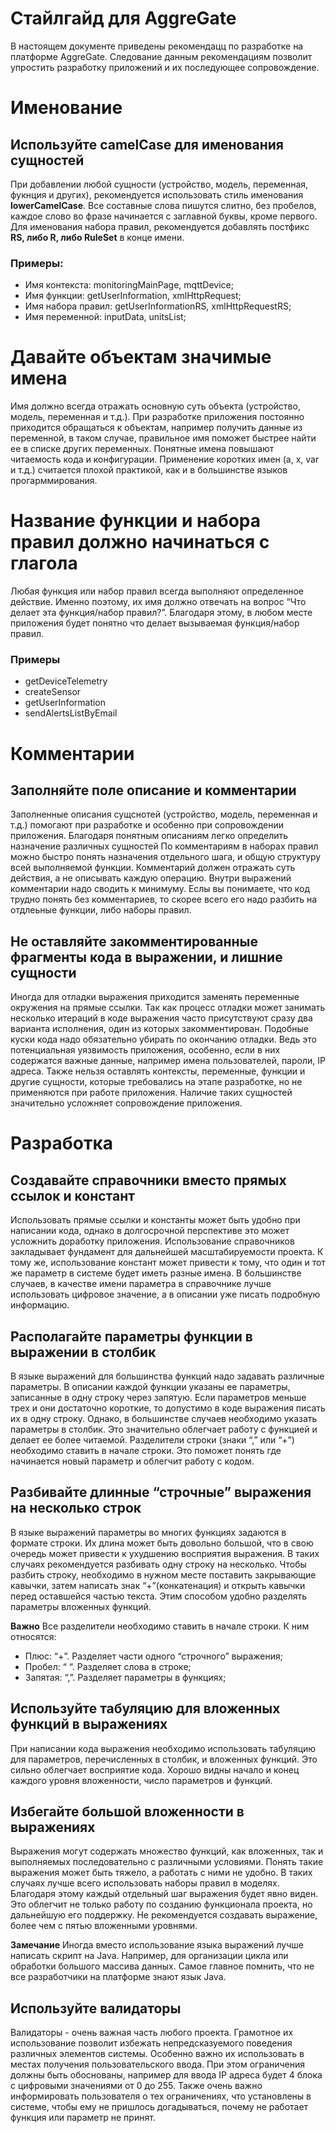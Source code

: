 # Стайлгайд для AggreGate
В настоящем документе приведены рекомендацц по разработке на платформе AggreGate.
Следование данным рекомендациям позволит упростить  разработку приложений и их последующее сопровождение.

# Именование
## Используйте camelCase для именования сущностей
При добавлении любой сущности (устройство, модель, переменная, фукнция и других), рекомендуется использовать стиль именования **lowerCamelCase**.
Все составные слова пишутся слитно, без пробелов, каждое слово во фразе начинается с заглавной буквы, кроме первого.
Для именования набора правил, рекомендуется добавлять постфикс **RS, либо R, либо RuleSet** в конце имени.
### Примеры:
- Имя контекста: monitoringMainPage, mqttDevice;
- Имя функции: getUserInformation, xmlHttpRequest;
- Имя набора правил: getUserInformationRS, xmlHttpRequestRS;
- Имя переменной: inputData, unitsList;

# Давайте объектам значимые имена
Имя должно всегда отражать основную суть объекта (устройство, модель, переменная и т.д.). При разработке приложения постоянно приходится обращаться к объектам, например получить данные из переменной, в таком случае, правильное имя поможет быстрее найти ее в списке других переменных.
Понятные имена повышают читаемость кода и конфигурации.
Применение коротких имен (a, x, var и т.д.) считается плохой практикой,  как и в большинстве языков прогарммирования.

# Название функции и набора правил должно начинаться с глагола
Любая функция или набор правил всегда выполняют определенное действие. Именно поэтому, их имя должно отвечать на вопрос “Что делает эта функция/набор правил?”. Благодаря этому, в любом месте приложения будет понятно что делает вызываемая функция/набор правил.

### Примеры
- getDeviceTelemetry
- createSensor
- getUserInformation
- sendAlertsListByEmail

# Комментарии
## Заполняйте поле описание и комментарии
Заполненные описания сущснотей (устройство, модель, переменная и т.д.) помогают при разработке и особенно при сопровождении приложения. Благодаря понятным описаниям легко определить назначение различных сущностей
По комментариям в наборах правил можно быстро понять назначения отдельного шага, и общую структуру всей выполняемой функции.
Комментарий должен отражать суть действия, а не описывать каждую операцию.
Внутри выражений комментарии надо сводить к минимуму. Еслы вы понимаете, что код трудно понять без комментариев, то скорее всего его надо разбить на отдлеьные функции, либо наборы правил.

## Не оставляйте закомментированные фрагменты кода в выражении, и лишние сущности
Иногда для отладки выражения приходится заменять переменные окружения на прямые ссылки. Так как процесс отладки может занимать несколько итераций в коде выражения часто присутствуют сразу два варианта исполнения, один из которых закомментирован. Подобные куски кода надо обязательно убирать по окончанию отладки. Ведь это потенциальная уязвимость приложения, особенно, если в них содержатся важные данные, например имена пользователей, пароли, IP адреса.
Также нельзя оставлять контексты, переменные, функции и другие сущности, которые требовались на этапе разработке, но не применяются при работе приложения. Наличие таких сущностей значительно усложняет сопровождение приложения.

# Разработка
## Создавайте справочники вместо прямых ссылок и констант
Использовать прямые ссылки и константы может быть удобно при написании кода, однако в долгосрочной перспективе это может усложнить доработку приложения. Использование справочников закладывает фундамент для дальнейшей масштабируемости проекта. К тому же, использование констант может привести к тому, что один и тот же параметр в системе будет иметь разные имена.
В большинстве случаев, в качестве имени параметра в справочнике лучше использовать цифровое значение, а в описании уже писать подробную информацию.

## Располагайте параметры функции в выражении в столбик
В языке выражений для большинства функций надо задавать различные параметры. В описании каждой функции указаны ее параметры, записанные в одну строку через запятую. Если параметров меньше трех и они достаточно короткие, то допустимо в коде выражения писать их в одну строку. Однако, в большинстве случаев необходимо указать параметры в столбик. Это значительно облегчает работу с функцией и делает ее более читаемой. 
Разделители строки (знаки “,” или “+”) необходимо ставить в начале строки. Это поможет понять где начинается новый параметр и облегчит работу с кодом.

## Разбивайте длинные “строчные” выражения на несколько строк
В языке выражений параметры во многих функциях задаются в формате строки. Их длина может быть довольно большой, что в свою очередь может привести к ухудшению восприятия выражения. В таких случаях рекомендуется разбивать одну строку на несколько. Чтобы разбить строку, необходимо в нужном месте поставить закрывающие кавычки, затем написать знак “+”(конкатенация) и открыть кавычки перед оставшейся частью текста. Этим способом удобно разделять параметры вложенных функций.

**Важно**
Все разделители необходимо ставить в начале строки. К ним относятся:
- Плюс: “+”. Разделяет части одного “строчного” выражения;
- Пробел: “ “. Разделяет слова в строке;
- Запятая: “,”. Разделяет параметры в функциях;

## Используйте табуляцию для вложенных функций в выражениях
При написании кода выражения необходимо использовать табуляцию для параметров, перечисленных в столбик, и вложенных функций. Это сильно облегчает восприятие кода. Хорошо видны начало и конец каждого уровня вложенности, число параметров и функций.

## Избегайте большой вложенности в выражениях
Выражения могут содержать множество функций, как вложенных, так и выполняемых последовательно с различными условиями. Понять такие выражения может быть тяжело, а работать с ними не удобно. В таких случаях лучше всего использовать наборы правил в моделях. Благодаря этому каждый отдельный шаг выражения будет явно виден. Это облегчит не только работу по созданию функционала проекта, но дальнейшую его поддержку.
Не рекомендуется создавать выражение, более чем с пятью вложенными уровнями.

**Замечание**
Иногда вместо использование языка выражений лучше написать скрипт на Java. Например, для организации цикла или обработки большого массива данных. Самое главное помнить, что не все разработчики на платформе знают язык Java.

## Используйте валидаторы
Валидаторы - очень важная часть любого проекта. Грамотное их использование позволит избежать непредсказуемого поведения различных элементов системы. Особенно важно их использовать в местах получения пользовательского ввода. При этом ограничения должны быть обоснованы, например для ввода IP адреса будет 4 блока с цифровыми значениями от 0 до 255. Также очень важно информировать пользователя о тех ограничениях, что установлены в системе, чтобы ему не пришлось догадываться, почему не работает функция или параметр не принят.
